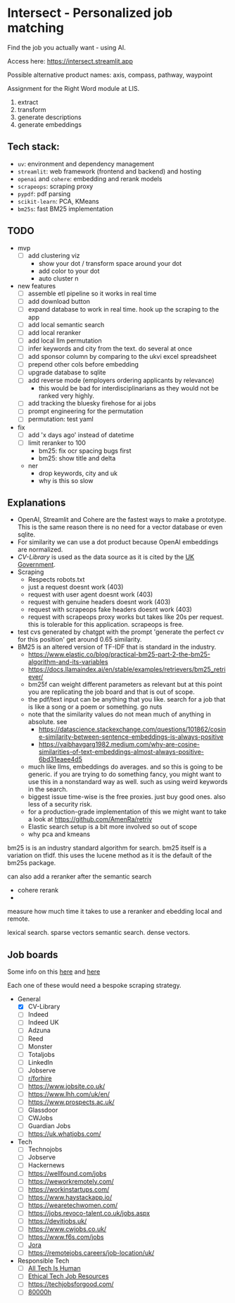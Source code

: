# Intersect - Personalized job matching

Find the job you actually want - using AI.

Access here: https://intersect.streamlit.app

Possible alternative product names: axis, compass, pathway, waypoint

Assignment for the Right Word module at LIS.

1. extract
2. transform
3. generate descriptions
4. generate embeddings

## Tech stack:

-   `uv`: environment and dependency management
-   `streamlit`: web framework (frontend and backend) and hosting
-   `openai` and `cohere`: embedding and rerank models
-   `scrapeops`: scraping proxy
-   `pypdf`: pdf parsing
-   `scikit-learn`: PCA, KMeans
-   `bm25s`: fast BM25 implementation

## TODO

-   mvp
    -   [ ] add clustering viz
        -   show your dot / transform space around your dot
        -   add color to your dot
        -   auto cluster n
        
-   new features
    - [ ] assemble etl pipeline so it works in real time
    -   [ ] add download button
    -   [ ] expand database to work in real time. hook up the scraping to the app
    -   [ ] add local semantic search
    -   [ ] add local reranker
    -   [ ] add local llm permutation
    -   [ ] infer keywords and city from the text. do several at once
    -   [ ] add sponsor column by comparing to the ukvi excel spreadsheet
    -   [ ] prepend other cols before embedding
    -   [ ] upgrade database to sqlite
    -   [ ] add reverse mode (employers ordering applicants by relevance)
        -   this would be bad for interdisciplinarians as they would not be ranked very highly.
    -   [ ] add tracking the bluesky firehose for ai jobs
    -   [ ] prompt engineering for the permutation
    -   [ ] permutation: test yaml
-   fix
    -   [ ] add 'x days ago' instead of datetime
    -   [ ] limit reranker to 100
        -   bm25: fix ocr spacing bugs first
        -   bm25: show title and delta
    -   ner
        - drop keywords, city and uk
        - why is this so slow

## Explanations

-   OpenAI, Streamlit and Cohere are the fastest ways to make a prototype. This is the same reason there is no need for a vector database or even sqlite.
-   For similarity we can use a dot product because OpenAI embeddings are normalized.
-   _CV-Library_ is used as the data source as it is cited by the [UK Government](https://nationalcareers.service.gov.uk/careers-advice/advertised-job-vacancies).
-   Scraping
    -   Respects robots.txt
    -   just a request doesnt work (403)
    -   request with user agent doesnt work (403)
    -   request with genuine headers doesnt work (403)
    -   request with scrapeops fake headers doesnt work (403)
    -   request with scrapeops proxy works but takes like 20s per request. this is tolerable for this application. scrapeops is free.
-   test cvs generated by chatgpt with the prompt 'generate the perfect cv for this position' get around 0.65 similarity.
-   BM25 is an altered version of TF-IDF that is standard in the industry.
    -   https://www.elastic.co/blog/practical-bm25-part-2-the-bm25-algorithm-and-its-variables
    -   https://docs.llamaindex.ai/en/stable/examples/retrievers/bm25_retriever/
    -   bm25f can weight different parameters as relevant but at this point you are replicating the job board and that is out of scope.
    -   the pdf/text input can be anything that you like. search for a job that is like a song or a poem or something. go nuts
    -   note that the similarity values do not mean much of anything in absolute. see
        -   https://datascience.stackexchange.com/questions/101862/cosine-similarity-between-sentence-embeddings-is-always-positive
        -   https://vaibhavgarg1982.medium.com/why-are-cosine-similarities-of-text-embeddings-almost-always-positive-6bd31eaee4d5
    -   much like llms, embeddings do averages. and so this is going to be generic. if you are trying to do something fancy, you might want to use this in a nonstandard way as well. such as using weird keywords in the search.
    -   biggest issue time-wise is the free proxies. just buy good ones. also less of a security risk.
    -   for a production-grade implementation of this we might want to take a look at https://github.com/AmenRa/retriv
    -   Elastic search setup is a bit more involved so out of scope
    -   why pca and kmeans

bm25 is is an industry standard algorithm for search. bm25 itself is a variation on tfidf. this uses the lucene method as it is the default of the bm25s package.

can also add a reranker after the semantic search

-   cohere rerank
-

measure how much time it takes to use a reranker and ebedding local and remote.

lexical search. sparse vectors
semantic search. dense vectors.

## Job boards

Some info on this [here](https://www.techradar.com/best/uk-job-sites) and [here](https://seemehired.com/blog/the-top-uk-job-boards-and-hiring-platforms-to-find-talent-in-2024/)

Each one of these would need a bespoke scraping strategy.

-   General
    -   [x] CV-Library
    -   [ ] Indeed
    -   [ ] Indeed UK
    -   [ ] Adzuna
    -   [ ] Reed
    -   [ ] Monster
    -   [ ] Totaljobs
    -   [ ] LinkedIn
    -   [ ] Jobserve
    -   [ ] [r/forhire](https://www.reddit.com/r/forhire/)
    -   [ ] https://www.jobsite.co.uk/
    -   [ ] https://www.lhh.com/uk/en/
    -   [ ] https://www.prospects.ac.uk/
    -   [ ] Glassdoor
    -   [ ] CWJobs
    -   [ ] Guardian Jobs
    -   [ ] https://uk.whatjobs.com/
-   Tech
    -   [ ] Technojobs
    -   [ ] Jobserve
    -   [ ] Hackernews
    -   [ ] https://wellfound.com/jobs
    -   [ ] https://weworkremotely.com/
    -   [ ] https://workinstartups.com/
    -   [ ] https://www.haystackapp.io/
    -   [ ] https://wearetechwomen.com/
    -   [ ] https://jobs.revoco-talent.co.uk/jobs.aspx
    -   [ ] https://devitjobs.uk/
    -   [ ] https://www.cwjobs.co.uk/
    -   [ ] https://www.f6s.com/jobs
    -   [ ] [Jora](https://uk.jora.com/)
    -   [ ] https://remotejobs.careers/job-location/uk/
-   Responsible Tech
    -   [ ] [All Tech Is Human](https://alltechishuman.org/responsible-tech-job-board)
    -   [ ] [Ethical Tech Job Resources](https://docs.google.com/spreadsheets/d/1dFVoF6f9VU5pjaGhyyvQaBN0n6ae-iLCtlvsO1N2jhA/edit?gid=0#gid=0)
    -   [ ] https://techjobsforgood.com/
    -   [ ] [80000h](https://jobs.80000hours.org/)
